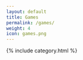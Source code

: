 ```yaml
---
layout: default
title: Games
permalink: /games/
weight: 4
icon: games.png
---
```

{% include category.html %}